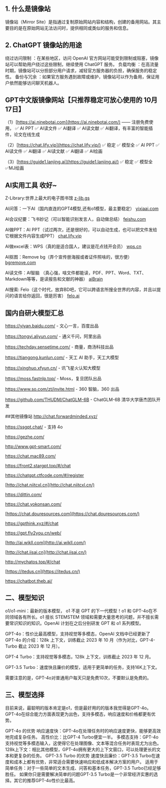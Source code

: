 ## 1. 什么是镜像站



镜像站（Mirror Site）是指通过复制原始网站内容和结构，创建的备用网站。其主要目的是在原始网站无法访问时，提供相同或类似的服务和信息。

## 2. ChatGPT 镜像站的用途



绕过访问限制 ：在某些地区，访问 OpenAI 官方网站可能受到限制或阻塞，镜像站可以帮助用户绕过这些限制，继续使用 ChatGPT 服务。 负载均衡 ：在高流量时期，镜像站可以分担部分用户请求，减轻官方服务器的负担，确保服务的稳定性。 备份与冗余 ：如果官方服务遇到故障或维护，镜像站可以作为备用，保证用户依然能够访问聊天机器人。

## GPT中文版镜像网站【只推荐稳定可放心使用的 10月17日】



（1）[https://ai.ninebotai.com](https://ai.ninebotai.com/) —— 注册免费使用， ✅ AI PPT ✅ AI读文件 ✅ AI翻译 ✅ AI读文献 ✅ AI翻译，有丰富的智能插件，论文在线生成

（2）[https://chat.lify.vip](https://chat.lify.vip/) ✅ 稳定 ✅ 模型全 ✅ AI PPT ✅ AI读文件 ✅ AI翻译 ✅ AI读文献 ✅ AI翻译 ✅ AI绘画

（3）[https://guide1.lanjing.ai](https://guide1.lanjing.ai/) ✅ 稳定 ✅ 模型全 ✅MJ绘画

## AI实用工具 收好~



Z-Library:世界上最大的电子图书馆
[z-lib.gs](https://yixiaai.cn/sites/166.html)

AI问答：一下AI（国内直连的GPT4模型,还有o1模型，最主要稳定）
[yixiaai.com](https://github.com/chatgptmirrors/chatgpt-chatgpt4-chat-gpt4o-site/blob/main/www.yixiaai.com)

AI会议纪要：飞书妙记（可以智能识别发言人，自动做总结）
[feishu.com](https://www.feishu.cn/product/minutes)

AI做PPT：AI PPT（试过两次，还是很好的，可以自动生成，也可以把文件发给它根据文件内容生成PPT）
[chat.lify.vip](https://chat.lify.vip/aippt)

AI做excel表：WPS（真的是适合国人，建议是花点钱开会员）
[wps.cn](https://www.wps.cn/)

AI抠图：Remove bg（弄个宣传册海报或者证件照啥的，很方便）
[bgremove.com](https://bgremove.com/zh)

AI读文件：AI智脑 （真心强，啥文件都能读，PDF、PPT、Word、TXT、Markdown等等，是读报告和文献的神器）
[aiBrain](https://chat.lify.vip/)

AI搜索: Felo（这个时代，放弃BD吧，它可以跨语言所搜全世界的内容，并且以提问的语言给你返回，很是厉害）
[felo.ai](https://felo.ai/search)

## 国内自研大模型汇总



https://yiyan.baidu.com/ - 文心一言，百度出品

https://tongyi.aliyun.com/ - 通义千问，阿里出品

https://techday.sensetime.com/ - 商量，商汤科技出品

https://tiangong.kunlun.com/ - 天工 AI 助手，天工大模型

https://xinghuo.xfyun.cn/ - 讯飞星火认知大模型

https://moss.fastnlp.top/ - Moss，复旦团队出品

https://www.so.com/zt/invite.html - 360 智脑，360 出品

https://github.com/THUDM/ChatGLM-6B - ChatGLM-6B 清华大学唐杰团队开发

\##其他镜像站 http://chat.forwardminded.xyz/

https://ssgpt.chat/ - 支持 4o

https://gezhe.com/

http://www.gpt-smart.com/

https://chat.mac89.com/

https://front2.stargpt.top/#/chat

https://chatgpt.ctfcode.com/#/register

[http://chat.niitcxl.cn](http://chat.niitcxl.cn/)

https://dittin.com/

https://chat.yokonsan.com/

[https://chat.douresources.com](https://chat.douresources.com/)

https://gpthink.xyz/#/chat

https://gpt.fly2you.cn/web/

[http://ai.wikll.com](http://ai.wikll.com/)

[http://chat.iisai.cn](http://chat.iisai.cn/)

http://mychatos.top/#/chat

[https://itedus.cn](https://itedus.cn/)

https://chatbot.theb.ai/

## 二、模型知识



o1/o1-mini：最新的版本模型， o1 不是 GPT 的下一代模型！o1 和 GPT-4o在不同领域各有所长。o1 擅长 STEMSTEM 领域和需要大量思考的问题，并不擅长需要常识知识的知识。OpenAI 计划在之后分别研发 GPT 和 o1 系列模型。

GPT-4o：性价比最高模型，支持视觉等多模态，OpenAI 文档中已经更新了 GPT-4o 的介绍：128k 上下文，训练截止 2023 年 10 月（作为对比，GPT-4-Turbo 截止 2023 年 12 月）。

GPT-4 Turbo：支持视觉等多模态，128k 上下文，训练截止 2023 年 12 月。

GPT-3.5 Turbo：速度快且廉价的模型，适用于更简单的任务，支持16K上下文。

需要注意的是，GPT-4o对普通用户每天只是免费10次，不要默认是免费的。

## 三、模型选择



目前来说，最聪明的版本肯定是o1，但是最好用的的版本我觉得是GPT-4o。GPT-4o在综合能力方面表现更为出色，支持多模态，响应速度和价格都更有优势。

GPT-4o 的优势 响应速度快：GPT-4o在处理任务时的响应速度更快，能够更高效地完成复杂任务。 高性价比：比GPT-4 Turbo便宜一半。 多模态支持：GPT-4o支持视觉等多模态输入，这使得它在处理图像、文本等混合任务时表现尤为出色。 128k上下文：相比其他模型，GPT-4o拥有更大的上下文窗口，可以处理更长的文本和更复杂的任务。 GPT-3.5 Turbo 的优势 速度快且廉价：GPT-3.5 Turbo在速度和成本上都有优势，非常适合需要快速响应和低成本解决方案的用户。 适用于简单任务：对于一些简单的文本生成、问答和基本任务，GPT-3.5 Turbo已经足够胜任。 如果你只是需要解决简单的问题GPT-3.5 Turbo是一个非常经济实惠的选择。其它的推荐GPT-4o性价比最高。
